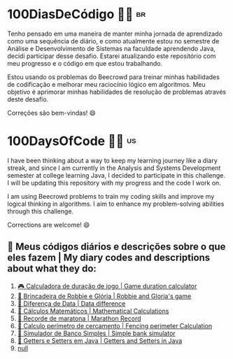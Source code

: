 <h1>100DiasDeCódigo 🚀💯 <sup><sub><b><span style="font-size: 15px; font-family: Arial, sans-serif;">BR</span></b></sub></sup></h1>

<p>Tenho pensado em uma maneira de manter minha jornada de aprendizado como uma sequência de diário, e como atualmente estou no semestre de Análise e Desenvolvimento de Sistemas na faculdade aprendendo Java, decidi participar desse desafio. Estarei atualizando este repositório com meu progresso e o código em que estou trabalhando.</p>
<p>Estou usando os problemas do Beecrowd para treinar minhas habilidades de codificação e melhorar meu raciocínio lógico em algoritmos. Meu objetivo é aprimorar minhas habilidades de resolução de problemas através deste desafio.</p>
<p>Correções são bem-vindas! 😄</p>

<h1>100DaysOfCode 🚀💯 <sup><sub><b><span style="font-size: 15px; font-family: Arial, sans-serif;">US</span></b></sub></sup></h1>
<p>I have been thinking about a way to keep my learning journey like a diary streak, and since I am currently in the Analysis and Systems Development semester at college learning Java, I decided to participate in this challenge. I will be updating this repository with my progress and the code I work on.</p>
<p>I am using Beecrowd problems to train my coding skills and improve my logical thinking in algorithms. I aim to enhance my problem-solving abilities through this challenge.
</p>
<p>Corrections are welcome! 😄</p>

<h2>📌 Meus códigos diários e descrições sobre o que eles fazem | My diary codes and descriptions about what they do:</h2>
<ol>
  <li><a href="https://github.com/gabriellatcc/100DaysOfCode/tree/main/Days/Day01">🎮 Calculadora de duração de jogo | Game duration calculator</a></li>
  <li><a href="https://github.com/gabriellatcc/100DaysOfCode/tree/main/Days/Day02">🤖 Brincadeira de Robbie e Glória | Robbie and Gloria's game</a></li>
  <li><a href="https://github.com/gabriellatcc/100DaysOfCode/tree/main/Days/Day03">📆 Diferença de Data | Data difference</a></li>
  <li><a href="https://github.com/gabriellatcc/100DaysOfCode/tree/main/Days/Day04">🧮 Cálculos Matemáticos | Mathematical Calculations</a></li>
  <li><a href="https://github.com/gabriellatcc/100DaysOfCode/tree/main/Days/Day05">🏃 Recorde de maratona | Marathon Record</a></li>
  <li><a href="https://github.com/gabriellatcc/100DaysOfCode/tree/main/Days/Day06">📏 Calculo perímetro de cercamento | Fencing perimeter Calculation</a></li>
  <li><a href="https://github.com/gabriellatcc/100DaysOfCode/tree/main/Days/Day07">🏦 Simulador de Banco Simples | Simple bank simulator</a></li>
  <li><a href="https://github.com/gabriellatcc/100DaysOfCode/tree/main/Days/Day08">🔐 Getters e Setters em Java | Getters and Setters in Java</a></li>
  <li><a href="https://github.com/gabriellatcc/100DaysOfCode/tree/main/Days/Day09">null</a></li>
</ol>
